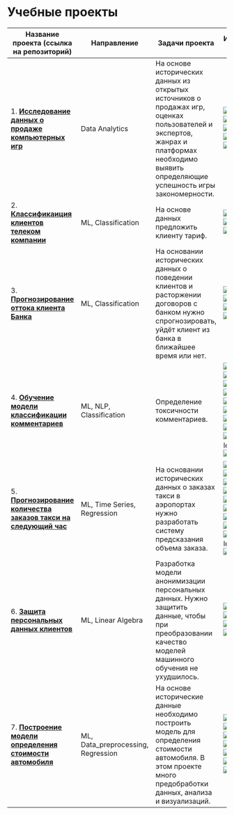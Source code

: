 # Учебные проекты

|Название проекта (ссылка на репозиторий)|Направление|Задачи проекта|Использованные библиотеки|
|-|--------|---|---|
|1. [**Исследование данных о продаже компьютерных игр**](https://github.com/Vitaliy-Zaitsev/Educational_projects_DS/tree/main/Educational_project_1_DA)|Data Analytics|На основе исторических данных из открытых источников о продажах игр, оценках пользователей и экспертов, жанрах и платформах необходимо выявить определяющие успешность игры закономерности.|![Python](https://img.shields.io/badge/python-3670A0?style=for-the-badge&logo=python&logoColor=ffdd54) ![Pandas](https://img.shields.io/badge/pandas-%23150458.svg?style=for-the-badge&logo=pandas&logoColor=white) ![NumPy](https://img.shields.io/badge/numpy-%23013243.svg?style=for-the-badge&logo=numpy&logoColor=white) ![Matplotlib](https://img.shields.io/badge/Matplotlib-%23ffffff.svg?style=for-the-badge&logo=Matplotlib&logoColor=black) ![SciPy](https://img.shields.io/badge/SciPy-%230C55A5.svg?style=for-the-badge&logo=scipy&logoColor=%white)|
|2. [**Классификаиция клиентов телеком компании**](https://github.com/Vitaliy-Zaitsev/Educational_projects_DS/tree/main/Educational_project_2_ML_Classification)|ML, Classification|На основе данных предложить клиенту тариф.|![Python](https://img.shields.io/badge/python-3670A0?style=for-the-badge&logo=python&logoColor=ffdd54) ![Pandas](https://img.shields.io/badge/pandas-%23150458.svg?style=for-the-badge&logo=pandas&logoColor=white) ![scikit-learn](https://img.shields.io/badge/scikit--learn-%23F7931E.svg?style=for-the-badge&logo=scikit-learn&logoColor=white)|
|3. [**Прогнозирование оттока клиента Банка**](https://github.com/Vitaliy-Zaitsev/Educational_project_3_ML_Classification)|ML, Classification|На основании исторических данных о поведении клиентов и расторжении договоров с банком нужно спрогнозировать, уйдёт клиент из банка в ближайшее время или нет.|![Python](https://img.shields.io/badge/python-3670A0?style=for-the-badge&logo=python&logoColor=ffdd54) ![Pandas](https://img.shields.io/badge/pandas-%23150458.svg?style=for-the-badge&logo=pandas&logoColor=white)   ![scikit-learn](https://img.shields.io/badge/scikit--learn-%23F7931E.svg?style=for-the-badge&logo=scikit-learn&logoColor=white) ![NumPy](https://img.shields.io/badge/numpy-%23013243.svg?style=for-the-badge&logo=numpy&logoColor=white)|
|4. [**Обучение модели классификации комментариев**](https://github.com/Vitaliy-Zaitsev/Educational_project_4_ML_NLP)|ML, NLP, Classification|Определение токсичности комментариев.|![Python](https://img.shields.io/badge/python-3670A0?style=for-the-badge&logo=python&logoColor=ffdd54) ![Pandas](https://img.shields.io/badge/pandas-%23150458.svg?style=for-the-badge&logo=pandas&logoColor=white) ![scikit-learn](https://img.shields.io/badge/scikit--learn-%23F7931E.svg?style=for-the-badge&logo=scikit-learn&logoColor=white) ![NumPy](https://img.shields.io/badge/numpy-%23013243.svg?style=for-the-badge&logo=numpy&logoColor=white) ![Nltk](https://img.shields.io/badge/-Nltk-green?style=for-the-badge) ![re](https://img.shields.io/badge/-re-yellow?style=for-the-badge) ![PyTorch](https://img.shields.io/badge/PyTorch-%23EE4C2C.svg?style=for-the-badge&logo=PyTorch&logoColor=white) ![Transformers](https://img.shields.io/badge/-Transformers-blueviolet?style=for-the-badge) ![CatBoost](https://img.shields.io/badge/-CatBoost-blue?style=for-the-badge) ![Gensim](https://img.shields.io/badge/-Gensim-grey?style=for-the-badge) ![imbalanced-learn](https://img.shields.io/badge/-imbalanced--learn-red?style=for-the-badge) ![tqdm](https://img.shields.io/badge/-tqdm-succes?style=for-the-badge)|
|5. [**Прогнозирование количества заказов такси на следующий час**](https://github.com/Vitaliy-Zaitsev/Educational_project_5_ML_TimeSeries)| ML, Time Series, Regression|На основании исторических данных о заказах такси в аэропортах нужно разработать систему предсказания объема заказа.|![Python](https://img.shields.io/badge/python-3670A0?style=for-the-badge&logo=python&logoColor=ffdd54) ![Pandas](https://img.shields.io/badge/pandas-%23150458.svg?style=for-the-badge&logo=pandas&logoColor=white) ![scikit-learn](https://img.shields.io/badge/scikit--learn-%23F7931E.svg?style=for-the-badge&logo=scikit-learn&logoColor=white) ![NumPy](https://img.shields.io/badge/numpy-%23013243.svg?style=for-the-badge&logo=numpy&logoColor=white) ![Nltk](https://img.shields.io/badge/-Nltk-green?style=for-the-badge) ![re](https://img.shields.io/badge/-re-yellow?style=for-the-badge) ![PyTorch](https://img.shields.io/badge/PyTorch-%23EE4C2C.svg?style=for-the-badge&logo=PyTorch&logoColor=white) ![Transformers](https://img.shields.io/badge/-Transformers-green?style=for-the-badge) ![CatBoost](https://img.shields.io/badge/-CatBoost-blue?style=for-the-badge) ![Gensim](https://img.shields.io/badge/-Gensim-grey?style=for-the-badge) ![imbalanced-learn](https://img.shields.io/badge/-imbalanced--learn-red?style=for-the-badge) ![tqdm](https://img.shields.io/badge/-tqdm-succes?style=for-the-badge)|
|6. [**Защита персональных данных клиентов**](https://github.com/Vitaliy-Zaitsev/Educational_project_6_ML_Linear_algebra)|ML, Linear Algebra|Разработка модели анонимизации персональных данных. Нужно защитить данные, чтобы при преобразовании качество моделей машинного обучения не ухудшилось.|![Python](https://img.shields.io/badge/python-3670A0?style=for-the-badge&logo=python&logoColor=ffdd54) ![Pandas](https://img.shields.io/badge/pandas-%23150458.svg?style=for-the-badge&logo=pandas&logoColor=white) ![scikit-learn](https://img.shields.io/badge/scikit--learn-%23F7931E.svg?style=for-the-badge&logo=scikit-learn&logoColor=white) ![NumPy](https://img.shields.io/badge/numpy-%23013243.svg?style=for-the-badge&logo=numpy&logoColor=white) ![LaTeX](https://img.shields.io/badge/latex-%23008080.svg?style=for-the-badge&logo=latex&logoColor=white)|
|7. [**Построение модели определения стоимости автомобиля**](https://github.com/Vitaliy-Zaitsev/Educational_project_7_ML_Data_preprocessing)|ML, Data_preprocessing, Regression|На основе исторические данные необходимо построить модель для определения стоимости автомобиля. В этом проекте много предобработки данных, анализа и визуализаций.|![Python](https://img.shields.io/badge/python-3670A0?style=for-the-badge&logo=python&logoColor=ffdd54) ![Pandas](https://img.shields.io/badge/pandas-%23150458.svg?style=for-the-badge&logo=pandas&logoColor=white) ![scikit-learn](https://img.shields.io/badge/scikit--learn-%23F7931E.svg?style=for-the-badge&logo=scikit-learn&logoColor=white) ![NumPy](https://img.shields.io/badge/numpy-%23013243.svg?style=for-the-badge&logo=numpy&logoColor=white) ![Matplotlib](https://img.shields.io/badge/Matplotlib-%23ffffff.svg?style=for-the-badge&logo=Matplotlib&logoColor=black) ![CatBoost](https://img.shields.io/badge/-CatBoost-blue?style=for-the-badge) ![LightGBM](https://img.shields.io/badge/-LightGBM-orange?style=for-the-badge)|




